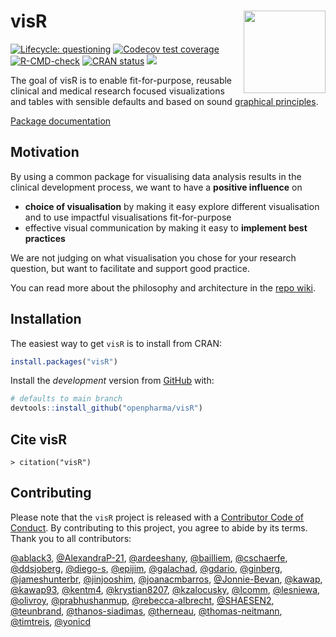 
<!-- README.md is generated from README.Rmd as part of the CICD process. -->
<!-- Please edit README.Rmd - but you do not need to build it! -->

# visR <img src='man/figures/logo.png' align="right" height="131.5" />

<!-- badges: start -->

[![Lifecycle:
questioning](https://img.shields.io/badge/lifecycle-questioning-blue)](https://lifecycle.r-lib.org/articles/stages.html#experimental)
[![Codecov test
coverage](https://codecov.io/gh/openpharma/visR/branch/develop/graph/badge.svg)](https://app.codecov.io/gh/openpharma/visR?branch=main)
[![R-CMD-check](https://github.com/openpharma/visR/workflows/R-CMD-check/badge.svg)](https://github.com/openpharma/visR/actions)
[![CRAN
status](https://www.r-pkg.org/badges/version/visR)](https://CRAN.R-project.org/package=visR)
<a href=https://github.com/pharmaR/riskmetric><img src=https://img.shields.io/badge/riskmetric-0.48-green></img></a>
<!-- badges: end -->

The goal of visR is to enable fit-for-purpose, reusable clinical and
medical research focused visualizations and tables with sensible
defaults and based on sound [graphical
principles](https://graphicsprinciples.github.io/).

[Package documentation](https://openpharma.github.io/visR/)

## Motivation

By using a common package for visualising data analysis results in the
clinical development process, we want to have a **positive influence**
on

- **choice of visualisation** by making it easy explore different
  visualisation and to use impactful visualisations fit-for-purpose
- effective visual communication by making it easy to **implement best
  practices**

We are not judging on what visualisation you chose for your research
question, but want to facilitate and support good practice.

You can read more about the philosophy and architecture in the [repo
wiki](https://github.com/openpharma/visR/wiki).

## Installation

The easiest way to get `visR` is to install from CRAN:

``` r
install.packages("visR")
```

Install the *development* version from
[GitHub](https://github.com/openpharma/visR) with:

``` r
# defaults to main branch
devtools::install_github("openpharma/visR") 
```

## Cite visR

``` text
> citation("visR")
```

## Contributing

Please note that the `visR` project is released with a [Contributor Code
of Conduct](CODE_OF_CONDUCT.md). By contributing to this project, you
agree to abide by its terms. Thank you to all contributors:

[@ablack3](https://github.com/ablack3),
[@AlexandraP-21](https://github.com/AlexandraP-21),
[@ardeeshany](https://github.com/ardeeshany),
[@bailliem](https://github.com/bailliem),
[@cschaerfe](https://github.com/cschaerfe),
[@ddsjoberg](https://github.com/ddsjoberg),
[@diego-s](https://github.com/diego-s),
[@epijim](https://github.com/epijim),
[@galachad](https://github.com/galachad),
[@gdario](https://github.com/gdario),
[@ginberg](https://github.com/ginberg),
[@jameshunterbr](https://github.com/jameshunterbr),
[@jinjooshim](https://github.com/jinjooshim),
[@joanacmbarros](https://github.com/joanacmbarros),
[@Jonnie-Bevan](https://github.com/Jonnie-Bevan),
[@kawap](https://github.com/kawap),
[@kawap93](https://github.com/kawap93),
[@kentm4](https://github.com/kentm4),
[@krystian8207](https://github.com/krystian8207),
[@kzalocusky](https://github.com/kzalocusky),
[@lcomm](https://github.com/lcomm),
[@lesniewa](https://github.com/lesniewa),
[@olivroy](https://github.com/olivroy),
[@prabhushanmup](https://github.com/prabhushanmup),
[@rebecca-albrecht](https://github.com/rebecca-albrecht),
[@SHAESEN2](https://github.com/SHAESEN2),
[@teunbrand](https://github.com/teunbrand),
[@thanos-siadimas](https://github.com/thanos-siadimas),
[@therneau](https://github.com/therneau),
[@thomas-neitmann](https://github.com/thomas-neitmann),
[@timtreis](https://github.com/timtreis),
[@yonicd](https://github.com/yonicd)
